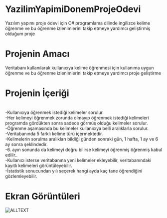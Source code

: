 # YazilimYapimiDonemProjeOdevi
Yazılım yapımı proje ödevi için C# programlama dilinde ingilizce kelime öğrenme ve bu öğrenme izlenimlerini takip etmeye yardımcı geliştirmiş olduğum proje

# Projenin Amacı
Veritabanı kullanılarak kullanıcıya kelime öğrenmesi için kullanıma uygun  öğrenme ve bu öğrenme izlenimlerini takip etmeye yardımcı proje geliştirme

# Projenin İçeriği
<br>-Kullanıcıya öğrenmek istediği kelimeler sorulur.
<br>-Her kelimeyi öğrenmek zorunda olmayıp öğrenmek istediği kelimeleri programda gördükten sonra sadece görmüş olduğu kelimeler sorulur.
<br>-Öğrenme aşamasında bu kelimeler kullanıcıya belli aralıklarla sorulur.
<br>-Veritabanında 5 farklı kelime türü içermektedir.
<br>-Kelimelerin sorulma aralıkları bildiği günden sonraki gün, 1 hafta, 1 ay ve 6 ay sonra şeklindedir. 
<br>-6. ayın sonunda da kelimeyi doğru bilirse kelimeyi öğrenmiş öğrenmiş kabul edilir.. 
<br>-Kullanıcı isterse veritabanına yeni kelimeler ekleyebilir, veritabanındaki kayıtlı kelimeleri görüntüleyebilir. 
<br>-İstatistik sonucundan yılı seçerek hangi ayda kaç tane öğrendiğini gözlemleyebilir.

# Ekran Görüntüleri
![ALLTEXT](https://i.hizliresim.com/yGdkka.png)
